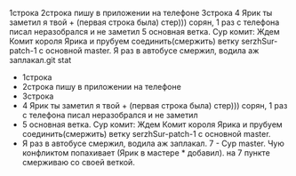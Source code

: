 1строка
2строка пишу в приложении на телефоне
3строка
4 Ярик ты заметил я твой + (первая строка была) стер))) сорян, 1 раз с телефона писал неразобрался и не заметил
5 основная ветка. Сур комит: Ждем Комит короля Ярика и прубуем соединить(смержить) ветку serzhSur-patch-1 с основной master.
Я раз в автобусе смержил, водила аж заплакал.git stat
* 1строка
* 2строка пишу в приложении на телефоне
* 3строка
* 4 Ярик ты заметил я твой + (первая строка была) стер))) сорян, 1 раз с телефона писал неразобрался и не заметил
* 5 основная ветка. Сур комит: Ждем Комит короля Ярика и прубуем соединить(смержить) ветку serzhSur-patch-1 с основной master.
* Я раз в автобусе смержил, водила аж заплакал.
7 - Сур master. Чую конфликтом попахивает (Ярик в мастере * добавил).  на 7 пункте смерживаю со своей веткой.
